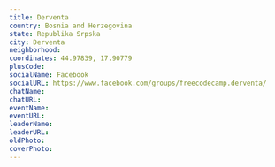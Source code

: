 ```yaml
---
title: Derventa
country: Bosnia and Herzegovina
state: Republika Srpska
city: Derventa
neighborhood: 
coordinates: 44.97839, 17.90779
plusCode:
socialName: Facebook
socialURL: https://www.facebook.com/groups/freecodecamp.derventa/
chatName:
chatURL:
eventName:
eventURL:
leaderName:
leaderURL:
oldPhoto: 
coverPhoto:
---
```

